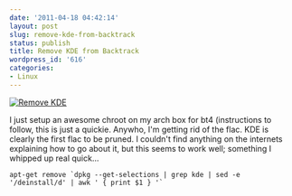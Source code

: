 ```yaml
---
date: '2011-04-18 04:42:14'
layout: post
slug: remove-kde-from-backtrack
status: publish
title: Remove KDE from Backtrack
wordpress_id: '616'
categories:
- Linux
---
```


[![Remove KDE](http://farm6.static.flickr.com/5105/5631126420_7c682f52c3.jpg)](http://www.flickr.com/photos/68444690@N00/5631126420/)

I just setup an awesome chroot on my arch box for bt4 (instructions to follow, this is just a quickie. Anywho, I'm getting rid of the flac. KDE is clearly the first flac to be pruned. I couldn't find anything on the internets explaining how to go about it, but this seems to work well; something I whipped up real quick...

    
    apt-get remove `dpkg --get-selections | grep kde | sed -e '/deinstall/d' | awk ' { print $1 } '`
